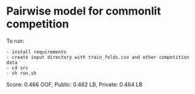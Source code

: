 # Pairwise model for commonlit competition

To run:

    - install requirements
    - create input directory with train_folds.csv and other competition data
    - cd src 
    - sh run.sh


Score: 0.466 OOF, Public: 0.462 LB, Private: 0.464 LB
